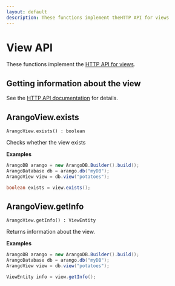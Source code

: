 ```yaml
---
layout: default
description: These functions implement theHTTP API for views
---
```


# View API

These functions implement the
[HTTP API for views](../http/views.html).

## Getting information about the view

See the
[HTTP API documentation](../http/views.html)
for details.

## ArangoView.exists

`ArangoView.exists() : boolean`

Checks whether the view exists

**Examples**

```Java
ArangoDB arango = new ArangoDB.Builder().build();
ArangoDatabase db = arango.db("myDB");
ArangoView view = db.view("potatoes");

boolean exists = view.exists();
```

## ArangoView.getInfo

`ArangoView.getInfo() : ViewEntity`

Returns information about the view.

**Examples**

```Java
ArangoDB arango = new ArangoDB.Builder().build();
ArangoDatabase db = arango.db("myDB");
ArangoView view = db.view("potatoes");

ViewEntity info = view.getInfo();
```
